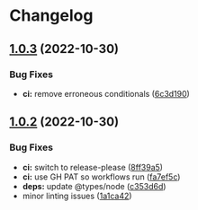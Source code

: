 # Changelog

## [1.0.3](https://github.com/remedyred/raknet/compare/v1.0.2...v1.0.3) (2022-10-30)


### Bug Fixes

* **ci:** remove erroneous conditionals ([6c3d190](https://github.com/remedyred/raknet/commit/6c3d190a4ea71cd9768c93b98c50558d765da63f))

## [1.0.2](https://github.com/remedyred/raknet/compare/v1.0.1...v1.0.2) (2022-10-30)


### Bug Fixes

* **ci:** switch to release-please ([8ff39a5](https://github.com/remedyred/raknet/commit/8ff39a5b50e6af55f73b9f4660d8032b2430f644))
* **ci:** use GH PAT so workflows run ([fa7ef5c](https://github.com/remedyred/raknet/commit/fa7ef5c9a0848f4b4f279cc2bc0ecbba4bd738b9))
* **deps:** update @types/node ([c353d6d](https://github.com/remedyred/raknet/commit/c353d6d03e6a757cdde57b97738633d2d64a67fe))
* minor linting issues ([1a1ca42](https://github.com/remedyred/raknet/commit/1a1ca42d568fcda9b7ccfbf7834f5d0fc34927eb))
